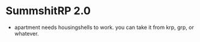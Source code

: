# SummshitRP 2.0

* apartment needs housingshells to work. you can take it from krp, grp, or whatever.
